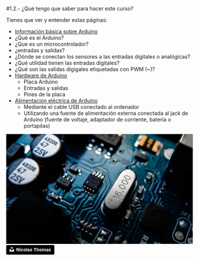 #1.2.- ¿Qué tengo que saber para hacer este curso?

Tienes que ver y entender estas páginas:
*  [Información básica sobre Arduino](https://catedu.gitbooks.io/programa-arduino-mediante-codigo/content/informacin_bsica_sobre_arduino.html)
 * ¿Qué es el Arduino?
 * ¿Que es un microcontrolador?
 * ¿entradas y salidas?
 * ¿Dónde se conectan los sensores a las entradas digitales o analógicas? 
 * ¿Qué utilidad tienen las entradas digitales?
 * ¿Qué son las salidas digigales etiquetadas con PWM (~)?
* [Hardware de Arduino](https://catedu.gitbooks.io/programa-arduino-mediante-codigo/content/hardware.html)
  * Placa Arduino
  * Entradas y salidas
  * Pines de la placa
* [Alimentación eléctrica de Arduino](https://catedu.gitbooks.io/programa-arduino-mediante-codigo/content/alimentacin_elctrica_de_arduino.html)
  * Mediante el cable USB conectado al ordenador
  * Utilizando una fuente de alimentación externa conectada al jack de Arduino (fuente de voltaje, adaptador de corriente, batería o portapilas)
 
 
 ![](/assets/placaarduino.jpg)
 <a style="background-color:black;color:white;text-decoration:none;padding:4px 6px;font-family:-apple-system, BlinkMacSystemFont, &quot;San Francisco&quot;, &quot;Helvetica Neue&quot;, Helvetica, Ubuntu, Roboto, Noto, &quot;Segoe UI&quot;, Arial, sans-serif;font-size:12px;font-weight:bold;line-height:1.2;display:inline-block;border-radius:3px" href="https://unsplash.com/@nicolasthomas?utm_medium=referral&amp;utm_campaign=photographer-credit&amp;utm_content=creditBadge" target="_blank" rel="noopener noreferrer" title="Download free do whatever you want high-resolution photos from Nicolas Thomas"><span style="display:inline-block;padding:2px 3px"><svg xmlns="http://www.w3.org/2000/svg" style="height:12px;width:auto;position:relative;vertical-align:middle;top:-2px;fill:white" viewBox="0 0 32 32"><title>unsplash-logo</title><path d="M10 9V0h12v9H10zm12 5h10v18H0V14h10v9h12v-9z"></path></svg></span><span style="display:inline-block;padding:2px 3px">Nicolas Thomas</span></a>